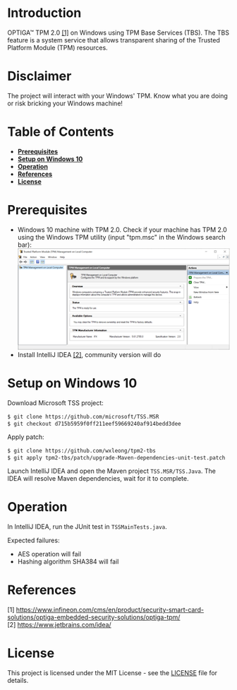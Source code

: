 # Introduction

OPTIGA™ TPM 2.0 [[1]](#1) on Windows using TPM Base Services (TBS). The TBS feature is a system service that allows transparent sharing of the Trusted Platform Module (TPM) resources.

# Disclaimer

The project will interact with your Windows' TPM. Know what you are doing or risk bricking your Windows machine!

# Table of Contents

- **[Prerequisites](#prerequisites)**
- **[Setup on Windows 10](#setup-on-windows-10)**
- **[Operation](#operation)**
- **[References](#references)**
- **[License](#license)**

# Prerequisites

- Windows 10 machine with TPM 2.0. Check if your machine has TPM 2.0 using the Windows TPM utility (input "tpm.msc" in the Windows search bar):
    <img src="https://github.com/wxleong/tpm2-tbs/blob/develop-genesis/media/tpm-msc.png">
- Install IntelliJ IDEA [[2]](#2), community version will do

# Setup on Windows 10

Download Microsoft TSS project:
```
$ git clone https://github.com/microsoft/TSS.MSR
$ git checkout d715b5959f0ff211eef59669240af914bedd3dee
```

Apply patch:
```
$ git clone https://github.com/wxleong/tpm2-tbs
$ git apply tpm2-tbs/patch/upgrade-Maven-dependencies-unit-test.patch
```

Launch IntelliJ IDEA and open the Maven project `TSS.MSR/TSS.Java`. The IDEA will resolve Maven dependencies, wait for it to complete.

# Operation

In IntelliJ IDEA, run the JUnit test in `TSSMainTests.java`.

Expected failures:
- AES operation will fail
- Hashing algorithm SHA384 will fail

# References

<a id="1">[1] https://www.infineon.com/cms/en/product/security-smart-card-solutions/optiga-embedded-security-solutions/optiga-tpm/</a><br>
<a id="2">[2] https://www.jetbrains.com/idea/</a><br>


# License

This project is licensed under the MIT License - see the [LICENSE](LICENSE) file for details.